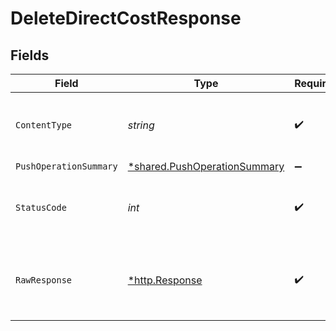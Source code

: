 # DeleteDirectCostResponse


## Fields

| Field                                                                              | Type                                                                               | Required                                                                           | Description                                                                        |
| ---------------------------------------------------------------------------------- | ---------------------------------------------------------------------------------- | ---------------------------------------------------------------------------------- | ---------------------------------------------------------------------------------- |
| `ContentType`                                                                      | *string*                                                                           | :heavy_check_mark:                                                                 | HTTP response content type for this operation                                      |
| `PushOperationSummary`                                                             | [*shared.PushOperationSummary](../../../pkg/models/shared/pushoperationsummary.md) | :heavy_minus_sign:                                                                 | OK                                                                                 |
| `StatusCode`                                                                       | *int*                                                                              | :heavy_check_mark:                                                                 | HTTP response status code for this operation                                       |
| `RawResponse`                                                                      | [*http.Response](https://pkg.go.dev/net/http#Response)                             | :heavy_check_mark:                                                                 | Raw HTTP response; suitable for custom response parsing                            |